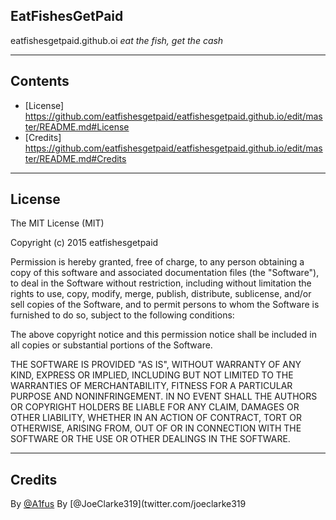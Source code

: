 ## EatFishesGetPaid
eatfishesgetpaid.github.oi
*eat the fish, get the cash*

---

## Contents
* [License] https://github.com/eatfishesgetpaid/eatfishesgetpaid.github.io/edit/master/README.md#License
* [Credits] https://github.com/eatfishesgetpaid/eatfishesgetpaid.github.io/edit/master/README.md#Credits

---

## License
The MIT License (MIT)

Copyright (c) 2015 eatfishesgetpaid

Permission is hereby granted, free of charge, to any person obtaining a copy
of this software and associated documentation files (the "Software"), to deal
in the Software without restriction, including without limitation the rights
to use, copy, modify, merge, publish, distribute, sublicense, and/or sell
copies of the Software, and to permit persons to whom the Software is
furnished to do so, subject to the following conditions:

The above copyright notice and this permission notice shall be included in all
copies or substantial portions of the Software.

THE SOFTWARE IS PROVIDED "AS IS", WITHOUT WARRANTY OF ANY KIND, EXPRESS OR
IMPLIED, INCLUDING BUT NOT LIMITED TO THE WARRANTIES OF MERCHANTABILITY,
FITNESS FOR A PARTICULAR PURPOSE AND NONINFRINGEMENT. IN NO EVENT SHALL THE
AUTHORS OR COPYRIGHT HOLDERS BE LIABLE FOR ANY CLAIM, DAMAGES OR OTHER
LIABILITY, WHETHER IN AN ACTION OF CONTRACT, TORT OR OTHERWISE, ARISING FROM,
OUT OF OR IN CONNECTION WITH THE SOFTWARE OR THE USE OR OTHER DEALINGS IN THE
SOFTWARE.

---

## Credits
By [@A1fus](twitter.com/a1fus)
By [@JoeClarke319](twitter.com/joeclarke319
